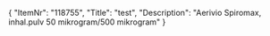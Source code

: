 {
  "ItemNr": "118755",
  "Title": "test",
  "Description": "Aerivio Spiromax, inhal.pulv 50 mikrogram/500 mikrogram"
}